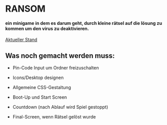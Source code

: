 # RANSOM

#### ein minigame in dem es darum geht, durch kleine rätsel auf die lösung zu kommen um den virus zu deaktivieren.

[Aktueller Stand](https://beniwonka.github.io/ransom/)

## Was noch gemacht werden muss:

  * Pin-Code Input um Ordner freizuschalten
                       
  * Icons/Desktop designen
                           
  * Allgemeine CSS-Gestaltung
  
  * Boot-Up und Start Screen

  * Countdown (nach Ablauf wird Spiel gestoppt)

  * Final-Screen, wenn Rätsel gelöst wurde
